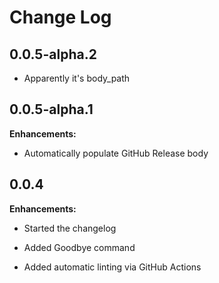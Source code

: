 # Change Log

## 0.0.5-alpha.2

- Apparently it's body_path

## 0.0.5-alpha.1

**Enhancements:**

- Automatically populate GitHub Release body

## 0.0.4

**Enhancements:**

- Started the changelog

- Added Goodbye command

- Added automatic linting via GitHub Actions
